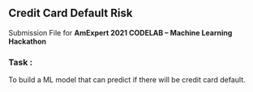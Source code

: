 ## Credit Card Default Risk

Submission File for **AmExpert 2021 CODELAB  – Machine Learning Hackathon**

### Task :
To build a ML model that can predict if there will be credit card default.
